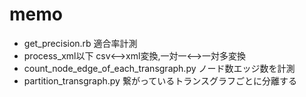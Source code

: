 # memo
- get_precision.rb 適合率計測
- process_xml以下 csv<-->xml変換,一対一<-->一対多変換
- count_node_edge_of_each_transgraph.py ノード数エッジ数を計測
- partition_transgraph.py 繋がっているトランスグラフごとに分離する
